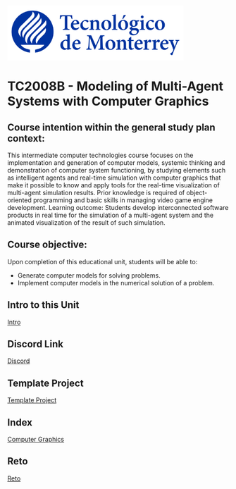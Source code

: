 ![Tec de Monterrey](images/logotecmty.png)
# TC2008B - Modeling of Multi-Agent Systems with Computer Graphics

## Course intention within the general study plan context:
This intermediate computer technologies course focuses on the implementation and generation of computer models, systemic thinking and demonstration of computer system functioning, by studying elements such as intelligent agents and real-time simulation with computer graphics that make it possible to know and apply tools for the real-time visualization of multi-agent simulation results. Prior knowledge is required of object-oriented programming and basic skills in managing video game engine development. Learning outcome: Students develop interconnected software products in real time for the simulation of a multi-agent system and the animated visualization of the result of such simulation.

## Course objective:
Upon completion of this educational unit, students will be able to:
* Generate computer models for solving problems.
* Implement computer models in the numerical solution of a problem.

## Intro to this Unit
[Intro](/slides/00-intro.pdf)

## Discord Link
[Discord](https://discord.gg/pc5zbvQwWF)

## Template Project
[Template Project](/template-project/README.md)

## Index
[Computer Graphics](https://meeplab2015.github.io/tc2008b-agodic24-101/docs/intro)

## Reto
[Reto](https://github.com/Manchas2k4/tc2008b/blob/main/project-fj2024/Reto%20FJ2024.docx)
